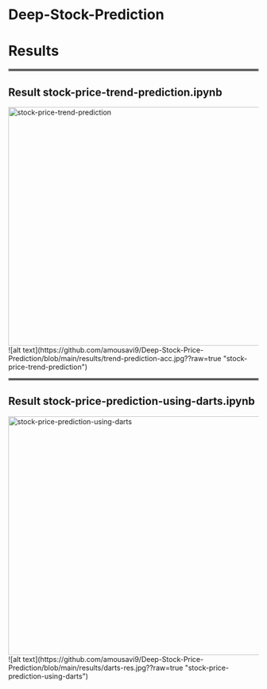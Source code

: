 # Deep-Stock-Prediction

# Results
<hr style="border:2px solid gray">

## Result stock-price-trend-prediction.ipynb
<img src="https://github.com/amousavi9/Deep-Stock-Price-Prediction/blob/main/results/trend-prediction-acc.jpg" alt="stock-price-trend-prediction" width="640" height="480"/>
![alt text](https://github.com/amousavi9/Deep-Stock-Price-Prediction/blob/main/results/trend-prediction-acc.jpg??raw=true "stock-price-trend-prediction")

<hr style="border:2px solid gray">

## Result stock-price-prediction-using-darts.ipynb
<img src="https://github.com/amousavi9/Deep-Stock-Price-Prediction/blob/main/results/darts-res.jpg" alt="stock-price-prediction-using-darts" width="640" height="480"/>
![alt text](https://github.com/amousavi9/Deep-Stock-Price-Prediction/blob/main/results/darts-res.jpg??raw=true "stock-price-prediction-using-darts")
